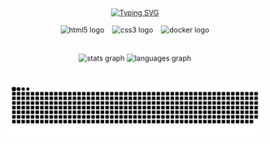 
<div align="center">
  <a href="https://git.io/typing-svg">
    <img src="https://readme-typing-svg.demolab.com?font=Fira+Code&weight=500&size=22&pause=1000&color=FFFFFF&center=true&vCenter=true&random=false&width=524&lines=%E2%8A%B9+Bem+vindo+ao+meu+perfil!" alt="Typing SVG">
  </a>
</div>

<img align="center" alt="" src="./src/header-gif.gif">

<div align="center">
  <img src="https://cdn.jsdelivr.net/gh/devicons/devicon/icons/html5/html5-original.svg" height="50" alt="html5 logo"  />
  <img width="8" />
  <img src="https://cdn.jsdelivr.net/gh/devicons/devicon/icons/css3/css3-original.svg" height="50" alt="css3 logo"  />
  <img width="8" />
  <img src="https://cdn.jsdelivr.net/gh/devicons/devicon/icons/csharp/csharp-original.svg" height="50" alt="docker logo"  />
</div>

#

<div align="center">
  <img src="https://github-readme-stats.vercel.app/api?username=mpnedev&hide_title=false&hide_rank=false&show_icons=true&include_all_commits=true&count_private=true&disable_animations=false&theme=dracula&locale=en&hide_border=false" height="150" alt="stats graph"  />
  <img src="https://github-readme-stats.vercel.app/api/top-langs?username=mpnedev&locale=en&hide_title=false&layout=compact&card_width=320&langs_count=5&theme=dracula&hide_border=false" height="150" alt="languages graph"  />
</div>

#

<picture align="center">
  <source media="(prefers-color-scheme: dark)" srcset="https://raw.githubusercontent.com/mpnedev/mpnedev/output/github-contribution-grid-snake-dark.svg">
  <source media="(prefers-color-scheme: light)" srcset="https://raw.githubusercontent.com/mpnedev/mpnedev/output/github-contribution-grid-snake-dark.svg">
  <img align="center" alt="github contribution grid snake animation" src="https://raw.githubusercontent.com/mpnedev/mpnedev/output/github-contribution-grid-snake.svg">
</picture>
